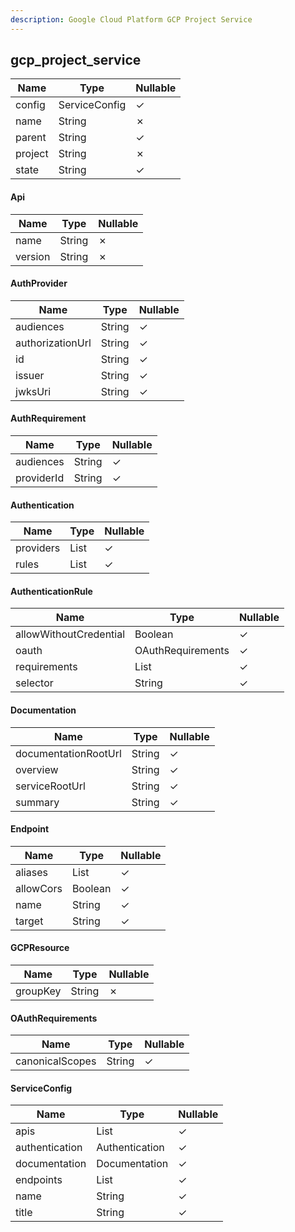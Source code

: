 ```yaml
---
description: Google Cloud Platform GCP Project Service
---
```

gcp_project_service
-------------------

| **Name** | **Type**      | **Nullable** |
| -------- | ------------- | ------------ |
| config   | ServiceConfig | &check;      |
| name     | String        | &cross;      |
| parent   | String        | &check;      |
| project  | String        | &cross;      |
| state    | String        | &check;      |

#### Api
| **Name** | **Type** | **Nullable** |
| -------- | -------- | ------------ |
| name     | String   | &cross;      |
| version  | String   | &cross;      |

#### AuthProvider
| **Name**         | **Type** | **Nullable** |
| ---------------- | -------- | ------------ |
| audiences        | String   | &check;      |
| authorizationUrl | String   | &check;      |
| id               | String   | &check;      |
| issuer           | String   | &check;      |
| jwksUri          | String   | &check;      |

#### AuthRequirement
| **Name**   | **Type** | **Nullable** |
| ---------- | -------- | ------------ |
| audiences  | String   | &check;      |
| providerId | String   | &check;      |

#### Authentication
| **Name**  | **Type**                 | **Nullable** |
| --------- | ------------------------ | ------------ |
| providers | List<AuthProvider>       | &check;      |
| rules     | List<AuthenticationRule> | &check;      |

#### AuthenticationRule
| **Name**               | **Type**              | **Nullable** |
| ---------------------- | --------------------- | ------------ |
| allowWithoutCredential | Boolean               | &check;      |
| oauth                  | OAuthRequirements     | &check;      |
| requirements           | List<AuthRequirement> | &check;      |
| selector               | String                | &check;      |

#### Documentation
| **Name**             | **Type** | **Nullable** |
| -------------------- | -------- | ------------ |
| documentationRootUrl | String   | &check;      |
| overview             | String   | &check;      |
| serviceRootUrl       | String   | &check;      |
| summary              | String   | &check;      |

#### Endpoint
| **Name**  | **Type**     | **Nullable** |
| --------- | ------------ | ------------ |
| aliases   | List<String> | &check;      |
| allowCors | Boolean      | &check;      |
| name      | String       | &check;      |
| target    | String       | &check;      |

#### GCPResource
| **Name** | **Type** | **Nullable** |
| -------- | -------- | ------------ |
| groupKey | String   | &cross;      |

#### OAuthRequirements
| **Name**        | **Type** | **Nullable** |
| --------------- | -------- | ------------ |
| canonicalScopes | String   | &check;      |

#### ServiceConfig
| **Name**       | **Type**       | **Nullable** |
| -------------- | -------------- | ------------ |
| apis           | List<Api>      | &check;      |
| authentication | Authentication | &check;      |
| documentation  | Documentation  | &check;      |
| endpoints      | List<Endpoint> | &check;      |
| name           | String         | &check;      |
| title          | String         | &check;      |
